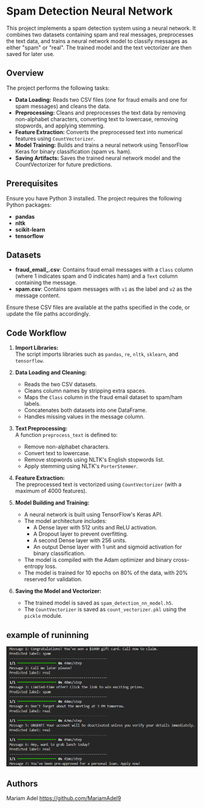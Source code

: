
# Spam Detection Neural Network

This project implements a spam detection system using a neural network. It combines two datasets containing spam and real messages, preprocesses the text data, and trains a neural network model to classify messages as either "spam" or "real". The trained model and the text vectorizer are then saved for later use.



## Overview

The project performs the following tasks:
- **Data Loading:** Reads two CSV files (one for fraud emails and one for spam messages) and cleans the data.
- **Preprocessing:** Cleans and preprocesses the text data by removing non-alphabet characters, converting text to lowercase, removing stopwords, and applying stemming.
- **Feature Extraction:** Converts the preprocessed text into numerical features using `CountVectorizer`.
- **Model Training:** Builds and trains a neural network using TensorFlow Keras for binary classification (spam vs. ham).
- **Saving Artifacts:** Saves the trained neural network model and the CountVectorizer for future predictions.


## Prerequisites

Ensure you have Python 3 installed. The project requires the following Python packages:

- **pandas**
- **nltk**
- **scikit-learn**
- **tensorflow**

## Datasets

- **fraud_email_.csv**: Contains fraud email messages with a `Class` column (where 1 indicates spam and 0 indicates ham) and a `Text` column containing the message.
- **spam.csv**: Contains spam messages with `v1` as the label and `v2` as the message content.

Ensure these CSV files are available at the paths specified in the code, or update the file paths accordingly.


## Code Workflow

1. **Import Libraries:**  
   The script imports libraries such as `pandas`, `re`, `nltk`, `sklearn`, and `tensorflow`.

2. **Data Loading and Cleaning:**  
   - Reads the two CSV datasets.
   - Cleans column names by stripping extra spaces.
   - Maps the `Class` column in the fraud email dataset to spam/ham labels.
   - Concatenates both datasets into one DataFrame.
   - Handles missing values in the message column.

3. **Text Preprocessing:**  
   A function `preprocess_text` is defined to:
   - Remove non-alphabet characters.
   - Convert text to lowercase.
   - Remove stopwords using NLTK's English stopwords list.
   - Apply stemming using NLTK's `PorterStemmer`.

4. **Feature Extraction:**  
   The preprocessed text is vectorized using `CountVectorizer` (with a maximum of 4000 features).

5. **Model Building and Training:**  
   - A neural network is built using TensorFlow's Keras API.
   - The model architecture includes:
     - A Dense layer with 512 units and ReLU activation.
     - A Dropout layer to prevent overfitting.
     - A second Dense layer with 256 units.
     - An output Dense layer with 1 unit and sigmoid activation for binary classification.
   - The model is compiled with the Adam optimizer and binary cross-entropy loss.
   - The model is trained for 10 epochs on 80% of the data, with 20% reserved for validation.

6. **Saving the Model and Vectorizer:**  
   - The trained model is saved as `spam_detection_nn_model.h5`.
   - The `CountVectorizer` is saved as `count_vectorizer.pkl` using the `pickle` module.

## example of runinning
![example](image.png)

## Authors
Mariam Adel https://github.com/MariamAdel9 